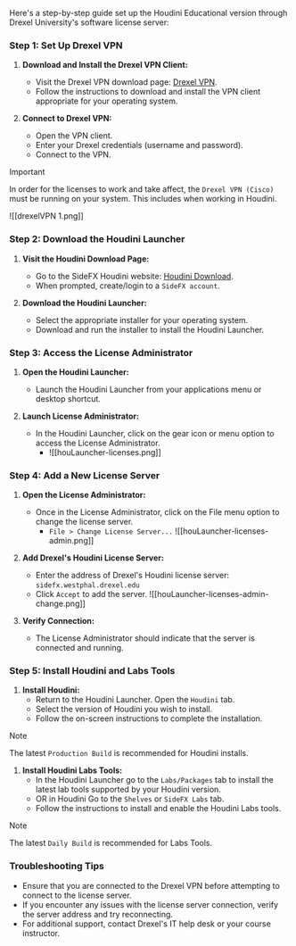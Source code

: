 Here's a step-by-step guide set up the Houdini Educational version through Drexel University's software license server:

### Step 1: Set Up Drexel VPN

1. **Download and Install the Drexel VPN Client:**
   - Visit the Drexel VPN download page: [Drexel VPN](https://drexel.edu/it/help/a-z/vpn/).
   - Follow the instructions to download and install the VPN client appropriate for your operating system.

2. **Connect to Drexel VPN:**
   - Open the VPN client.
   - Enter your Drexel credentials (username and password).
   - Connect to the VPN.
> [!important] 
> In order for the licenses to work and take affect, the `Drexel VPN (Cisco) `must be running on your system. This includes when working in Houdini.
> 
![[drexelVPN 1.png]]

### Step 2: Download the Houdini Launcher

1. **Visit the Houdini Download Page:**
   - Go to the SideFX Houdini website: [Houdini Download](https://www.sidefx.com/download/).
   - When prompted, create/login to a `SideFX account`.

2. **Download the Houdini Launcher:**
   - Select the appropriate installer for your operating system.
   - Download and run the installer to install the Houdini Launcher.

### Step 3: Access the License Administrator

1. **Open the Houdini Launcher:**
   - Launch the Houdini Launcher from your applications menu or desktop shortcut.

1. **Launch License Administrator:**
   - In the Houdini Launcher, click on the gear icon or menu option to access the License Administrator.
      - ![[houLauncher-licenses.png]]

### Step 4: Add a New License Server

1. **Open the License Administrator:**
   - Once in the License Administrator, click on the File menu option to change the license server.
      - `File > Change License Server...`
![[houLauncher-licenses-admin.png]]

1. **Add Drexel's Houdini License Server:**
   - Enter the address of Drexel's Houdini license server: `sidefx.westphal.drexel.edu`
   - Click `Accept` to add the server.
![[houLauncher-licenses-admin-change.png]]

1. **Verify Connection:**
   - The License Administrator should indicate that the server is connected and running.

### Step 5: Install Houdini and Labs Tools

1. **Install Houdini:**
   - Return to the Houdini Launcher. Open the `Houdini` tab.
   - Select the version of Houdini you wish to install.
   - Follow the on-screen instructions to complete the installation.
> [!NOTE]
> The latest `Production Build` is recommended for Houdini installs.

1. **Install Houdini Labs Tools:**
   - In the Houdini Launcher go to the `Labs/Packages` tab to install the latest lab tools supported by your Houdini version.
   - OR in Houdini Go to the `Shelves` or `SideFX Labs` tab.
   - Follow the instructions to install and enable the Houdini Labs tools.
> [!NOTE]
> The latest `Daily Build` is recommended for Labs Tools.

### Troubleshooting Tips

- Ensure that you are connected to the Drexel VPN before attempting to connect to the license server.
- If you encounter any issues with the license server connection, verify the server address and try reconnecting.
- For additional support, contact Drexel's IT help desk or your course instructor.